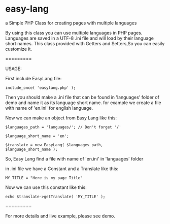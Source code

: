 easy-lang
=========

a Simple PHP Class for creating pages with multiple languages 

By using this class you can use multiple languages in PHP pages.
Languages are saved in a UTF-8 .ini file and will load by their language short names.
This class provided with Getters and Setters,So you can easily customize it.

=========

USAGE:

First include EasyLang file:

<code>include_once( 'easylang.php' );</code>

Then you should make a .ini file that can be found in 'languages' folder of demo and name it as its language short
name. for example we create a file with name of 'en.ini' for english language.

Now we can make an object from Easy Lang like this:

<code>$languages_path = 'languages/'; // Don't forget '/'</code>

<code>$language_short_name = 'en';</code>

<code>$translate = new EasyLang( $languages_path, $language_short_name );</code>

So, Easy Lang find a file with name of 'en.ini' in 'languages' folder

in .ini file we have a Constant and a Translate like this:

<code>MY_TITLE = "Here is my page Title"</code>

Now we can use this constant like this:

<code>echo $translate->getTranslate( 'MY_TITLE' );</code>

=========

For more details and live example, please see demo.
